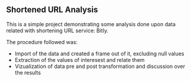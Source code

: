 ## Shortened URL Analysis
<p>This is a simple project demonstrating some analysis done upon data related with shortening URL service: Bitly.</p>
<p>The procedure followed was:</p>
<ul>
<li>Import of the data and created a frame out of it, excluding null values</li>
<li>Extraction of the values of interesest and relate them</li>
<li>Vizualization of data pre and post transformation and discussion over the results</li>
</ul>

